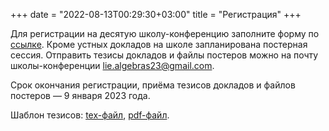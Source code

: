 +++
date = "2022-08-13T00:29:30+03:00"
title = "Регистрация"
+++

<!-- Для регистрации на десятую школу-конференцию заполните форму по [ссылке](https://docs.google.com/forms/d/e/1FAIpQLScpFUXHdu7TlOSCzS-YNFUCEa568YS3JBcAPTLDxo8JqTdpsg/viewform?usp=sf_link). Отправить тезисы докладов можно на почту школы-конференции [lie.algebras23@gmail.com](mailto:lie.algebras23@gmail.com).

Срок окончания регистрации и приёма тезисов докладов &mdash; 9 января 2023 года.

Шаблон тезисов: <a href="/2023/Abstract_example.tex" download>tex-файл</a>, <a href="/2023/Abstract_example.pdf" download>pdf-файл</a>. -->

Для регистрации на десятую школу-конференцию заполните форму по [ссылке](https://docs.google.com/forms/d/e/1FAIpQLScpFUXHdu7TlOSCzS-YNFUCEa568YS3JBcAPTLDxo8JqTdpsg/viewform?usp=sf_link). Кроме устных докладов на школе запланирована постерная сессия. Отправить тезисы докладов и файлы постеров можно на почту школы-конференции [lie.algebras23@gmail.com](mailto:lie.algebras23@gmail.com).

Срок окончания регистрации, приёма тезисов докладов и файлов постеров &mdash; 9 января 2023 года.

Шаблон тезисов: <a href="/2023/Abstract_example.tex" download>tex-файл</a>, <a href="/2023/Abstract_example.pdf" download>pdf-файл</a>.
